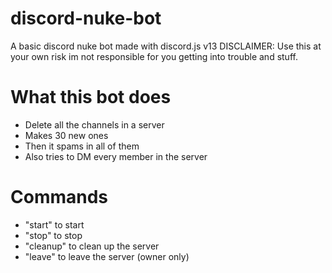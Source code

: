 # discord-nuke-bot
A basic discord nuke bot made with discord.js v13
DISCLAIMER: Use this at your own risk im not responsible for you getting into trouble and stuff.

# What this bot does
- Delete all the channels in a server
- Makes 30 new ones
- Then it spams in all of them
- Also tries to DM every member in the server

# Commands
- "start" to start
- "stop" to stop
- "cleanup" to clean up the server
- "leave" to leave the server (owner only)
